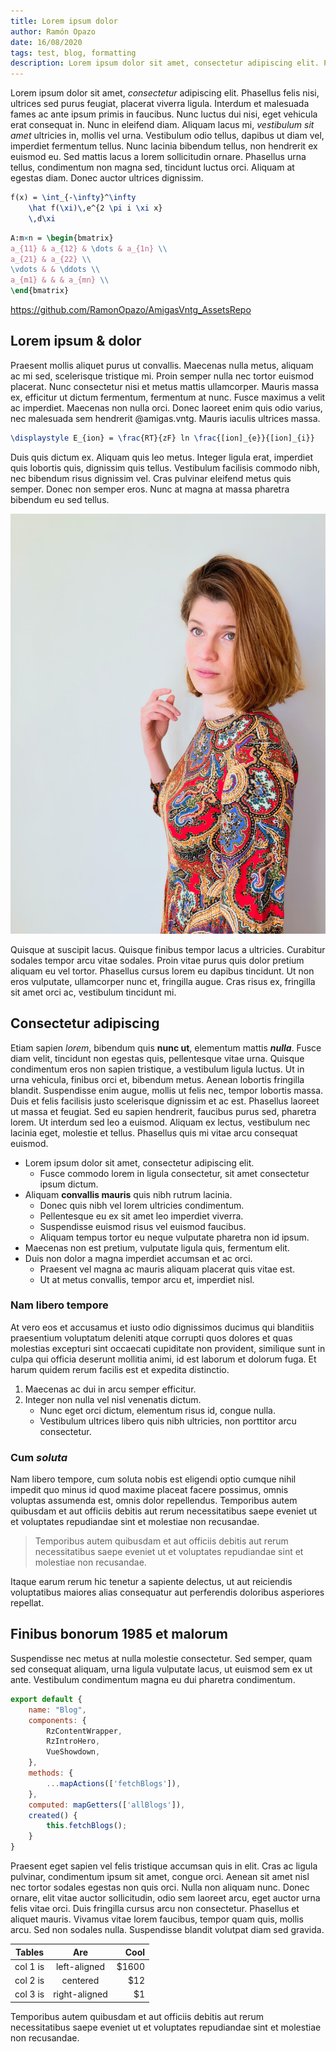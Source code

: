 ```yaml
---
title: Lorem ipsum dolor
author: Ramón Opazo
date: 16/08/2020
tags: test, blog, formatting
description: Lorem ipsum dolor sit amet, consectetur adipiscing elit. Phasellus felis nisi, ultrices sed purus feugiat, placerat viverra ligula. Interdum et malesuada fames ac ante ipsum primis in faucibus. Nunc luctus dui nisi, eget vehicula erat consequat in. Nunc in eleifend diam. Aliquam lacus mi, vestibulum sit amet ultricies in, mollis vel urna. Vestibulum odio tellus, dapibus ut diam vel, imperdiet fermentum tellus. Nunc lacinia bibendum tellus, non hendrerit ex euismod eu. Sed mattis lacus a lorem sollicitudin ornare. Phasellus urna tellus, condimentum non magna sed, tincidunt luctus orci. Aliquam at egestas diam. Donec auctor ultrices dignissim.
---
```


Lorem ipsum dolor sit amet, *consectetur* adipiscing elit. Phasellus felis nisi, ultrices sed purus feugiat, placerat viverra ligula. Interdum et malesuada fames ac ante ipsum primis in faucibus. Nunc luctus dui nisi, eget vehicula erat consequat in. Nunc in eleifend diam. Aliquam lacus mi, *vestibulum sit amet* ultricies in, mollis vel urna. Vestibulum odio tellus, dapibus ut diam vel, imperdiet fermentum tellus. Nunc lacinia bibendum tellus, non hendrerit ex euismod eu. Sed mattis lacus a lorem sollicitudin ornare. Phasellus urna tellus, condimentum non magna sed, tincidunt luctus orci. Aliquam at egestas diam. Donec auctor ultrices dignissim.

```latex
f(x) = \int_{-\infty}^\infty
    \hat f(\xi)\,e^{2 \pi i \xi x}
    \,d\xi
```

```latex
A:m×n = \begin{bmatrix}
a_{11} & a_{12} & \dots & a_{1n} \\
a_{21} & a_{22} \\
\vdots & & \ddots \\
a_{m1} & & & a_{mn} \\
\end{bmatrix}
```

https://github.com/RamonOpazo/AmigasVntg_AssetsRepo

## Lorem ipsum & dolor

Praesent mollis aliquet purus ut convallis. Maecenas nulla metus, aliquam ac mi sed, scelerisque tristique mi. Proin semper nulla nec tortor euismod placerat. Nunc consectetur nisi et metus mattis ullamcorper. Mauris massa ex, efficitur ut dictum fermentum, fermentum at nunc. Fusce maximus a velit ac imperdiet. Maecenas non nulla orci. Donec laoreet enim quis odio varius, nec malesuada sem hendrerit @amigas.vntg. Mauris iaculis ultrices massa.

```latex
\displaystyle E_{ion} = \frac{RT}{zF} ln \frac{[ion]_{e}}{[ion]_{i}}
```

Duis quis dictum ex. Aliquam quis leo metus. Integer ligula erat, imperdiet quis lobortis quis, dignissim quis tellus. Vestibulum facilisis commodo nibh, nec bibendum risus dignissim vel. Cras pulvinar eleifend metus quis semper. Donec non semper eros. Nunc at magna at massa pharetra bibendum eu sed tellus.

![Ut enim ad minima veniam, quis nostrum exercitationem ullam corporis suscipit laboriosam, nisi ut aliquid ex ea commodi consequatur?](https://github.com/RamonOpazo/AmigasVntg_AssetsRepo/blob/master/images/home-01.jpg?raw=true)

Quisque at suscipit lacus. Quisque finibus tempor lacus a ultricies. Curabitur sodales tempor arcu vitae sodales. Proin vitae purus quis dolor pretium aliquam eu vel tortor. Phasellus cursus lorem eu dapibus tincidunt. Ut non eros vulputate, ullamcorper nunc et, fringilla augue. Cras risus ex, fringilla sit amet orci ac, vestibulum tincidunt mi.

## Consectetur __adipiscing__

Etiam sapien *lorem*, bibendum quis __nunc ut__, elementum mattis __*nulla*__. Fusce diam velit, tincidunt non egestas quis, pellentesque vitae urna. Quisque condimentum eros non sapien tristique, a vestibulum ligula luctus. Ut in urna vehicula, finibus orci et, bibendum metus. Aenean lobortis fringilla blandit. Suspendisse enim augue, mollis ut felis nec, tempor lobortis massa. Duis et felis facilisis justo scelerisque dignissim et ac est. Phasellus laoreet ut massa et feugiat. Sed eu sapien hendrerit, faucibus purus sed, pharetra lorem. Ut interdum sed leo a euismod. Aliquam ex lectus, vestibulum nec lacinia eget, molestie et tellus. Phasellus quis mi vitae arcu consequat euismod.

-   Lorem ipsum dolor sit amet, consectetur adipiscing elit.
    -   Fusce commodo lorem in ligula consectetur, sit amet consectetur ipsum dictum.
-   Aliquam __convallis mauris__ quis nibh rutrum lacinia.
    -   Donec quis nibh vel lorem ultricies condimentum.
    -   Pellentesque eu ex sit amet leo imperdiet viverra.
    -   Suspendisse euismod risus vel euismod faucibus.
    -   Aliquam tempus tortor eu neque vulputate pharetra non id ipsum.
-   Maecenas non est pretium, vulputate ligula quis, fermentum elit.
-   Duis non dolor a magna imperdiet accumsan et ac orci.
    -   Praesent vel magna ac mauris aliquam placerat quis vitae est.
    -   Ut at metus convallis, tempor arcu et, imperdiet nisl.

### Nam libero tempore

At vero eos et accusamus et iusto odio dignissimos ducimus qui blanditiis praesentium voluptatum deleniti atque corrupti quos dolores et quas molestias excepturi sint occaecati cupiditate non provident, similique sunt in culpa qui officia deserunt mollitia animi, id est laborum et dolorum fuga. Et harum quidem rerum facilis est et expedita distinctio. 

1.  Maecenas ac dui in arcu semper efficitur.
2.  Integer non nulla vel nisl venenatis dictum.
    -   Nunc eget orci dictum, elementum risus id, congue nulla.
    -   Vestibulum ultrices libero quis nibh ultricies, non porttitor arcu consectetur.

### Cum *soluta*

Nam libero tempore, cum soluta nobis est eligendi optio cumque nihil impedit quo minus id quod maxime placeat facere possimus, omnis voluptas assumenda est, omnis dolor repellendus. Temporibus autem quibusdam et aut officiis debitis aut rerum necessitatibus saepe eveniet ut et voluptates repudiandae sint et molestiae non recusandae.

>   Temporibus autem quibusdam et aut officiis debitis aut rerum necessitatibus saepe eveniet ut et voluptates repudiandae sint et molestiae non recusandae.

Itaque earum rerum hic tenetur a sapiente delectus, ut aut reiciendis voluptatibus maiores alias consequatur aut perferendis doloribus asperiores repellat.

## Finibus bonorum 1985 et malorum

Suspendisse nec metus at nulla molestie consectetur. Sed semper, quam sed consequat aliquam, urna ligula vulputate lacus, ut euismod sem ex ut ante. Vestibulum condimentum magna eu dui pharetra condimentum. 

```javascript
export default {
    name: "Blog",
    components: {
        RzContentWrapper,
        RzIntroHero,
        VueShowdown,
    },
    methods: {
        ...mapActions(['fetchBlogs']),
    },
    computed: mapGetters(['allBlogs']),
    created() {
        this.fetchBlogs();
    }
}
```

Praesent eget sapien vel felis tristique accumsan quis in elit. Cras ac ligula pulvinar, condimentum ipsum sit amet, congue orci. Aenean sit amet nisl nec tortor sodales egestas non quis orci. Nulla non aliquam nunc. Donec ornare, elit vitae auctor sollicitudin, odio sem laoreet arcu, eget auctor urna felis vitae orci. Duis fringilla cursus arcu non consectetur. Phasellus et aliquet mauris. Vivamus vitae lorem faucibus, tempor quam quis, mollis arcu. Sed non sodales nulla. Suspendisse blandit volutpat diam sed gravida.

| Tables   |      Are      |  Cool |
| -------- | :-----------: | ----: |
| col 1 is | left-aligned  | $1600 |
| col 2 is |   centered    |   $12 |
| col 3 is | right-aligned |    $1 |

Temporibus autem quibusdam et aut officiis debitis aut rerum necessitatibus saepe eveniet ut et voluptates repudiandae sint et molestiae non recusandae.
